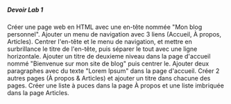 ##### Devoir Lab 1

Créer une page web en HTML avec une en-tête nommée "Mon blog personnel".
Ajouter un menu de navigation avec 3 liens (Accueil, À propos, Articles).
Centrer l'en-tête et le menu de navigation, et mettre en surbrillance le titre de l'en-tête, puis séparer le tout avec une ligne horizontale.
Ajouter un titre de deuxieme niveau dans la page d'accueil nommé "Bienvenue sur mon site de blog" puis centrer le.
Ajouter deux paragraphes avec du texte "Lorem Ipsum" dans la page d'accueil.
Créer 2 autres pages (À propos & Articles) et ajouter un titre dans chacune des pages.
Créer une liste à puces dans la page À propos et une liste imbriquée dans la page Articles.
